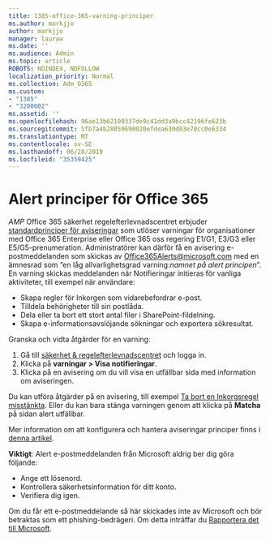 ```yaml
---
title: 1385-office-365-varning-principer
ms.author: markjjo
author: markjjo
manager: lauraw
ms.date: ''
ms.audience: Admin
ms.topic: article
ROBOTS: NOINDEX, NOFOLLOW
localization_priority: Normal
ms.collection: Adm_O365
ms.custom:
- "1385"
- "3200002"
ms.assetid: ''
ms.openlocfilehash: 96ae13b62109337de9c41dd3a9bcc42196fe623b
ms.sourcegitcommit: 5fb7a4b28859690020efdea630d03e70cc0e6334
ms.translationtype: MT
ms.contentlocale: sv-SE
ms.lasthandoff: 06/28/2019
ms.locfileid: "35359425"
---
```

# <a name="office-365-alert-policies"></a>Alert principer för Office 365

_AMP_ Office 365 säkerhet regelefterlevnadscentret erbjuder [standardprinciper för aviseringar](https://docs.microsoft.com/office365/securitycompliance/alert-policies#default-alert-policies) som utlöser varningar för organisationer med Office 365 Enterprise eller Office 365 oss regering E1/G1, E3/G3 eller E5/G5-prenumeration. Administratörer kan därför få en avisering e-postmeddelanden som skickas av Office365Alerts@microsoft.com med en ämnesrad som ”en låg allvarlighetsgrad varning:*namnet på alert principen*”. En varning skickas meddelanden när Notifieringar initieras för vanliga aktiviteter, till exempel när användare:

- Skapa regler för Inkorgen som vidarebefordrar e-post.
- Tilldela behörigheter till sin postlåda.
- Dela eller ta bort ett stort antal filer i SharePoint-fildelning.
- Skapa e-informationsavslöjande sökningar och exportera sökresultat.

Granska och vidta åtgärder för en varning:

1. Gå till [säkerhet & regelefterlevnadscentret](https://protection.office.com) och logga in.
2. Klicka på **varningar > Visa notifieringar**.
3. Klicka på en avisering om du vill visa en utfällbar sida med information om aviseringen.

Du kan utföra åtgärder på en avisering, till exempel [Ta bort en Inkorgsregel misstänkta](https://docs.microsoft.com/office365/securitycompliance/responding-to-a-compromised-email-account). Eller du kan bara stänga varningen genom att klicka på **Matcha** på sidan alert utfällbar.

Mer information om att konfigurera och hantera aviseringar principer finns i [denna artikel](https://docs.microsoft.com/office365/securitycompliance/alert-policies).

**Viktigt**: Alert e-postmeddelanden från Microsoft aldrig ber dig göra följande:

- Ange ett lösenord.
- Kontrollera säkerhetsinformation för ditt konto.
- Verifiera dig igen.

Om du får ett e-postmeddelande så här skickades inte av Microsoft och bör betraktas som ett phishing-bedrägeri. Om detta inträffar du [Rapportera det till Microsoft](https://docs.microsoft.com/office365/SecurityCompliance/report-junk-email-and-phishing-scams-in-outlook-on-the-web-eop).